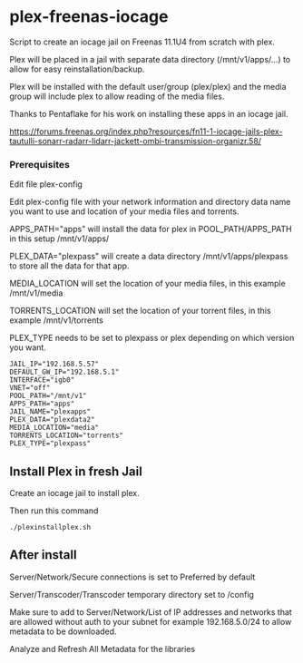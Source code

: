 # plex-freenas-iocage

Script to create an iocage jail on Freenas 11.1U4 from scratch with plex.

Plex will be placed in a jail with separate data directory (/mnt/v1/apps/...) to allow for easy reinstallation/backup.

Plex will be installed with the default user/group (plex/plex) and the media group will include plex to allow reading of the media files.

Thanks to Pentaflake for his work on installing these apps in an iocage jail.

https://forums.freenas.org/index.php?resources/fn11-1-iocage-jails-plex-tautulli-sonarr-radarr-lidarr-jackett-ombi-transmission-organizr.58/

### Prerequisites
Edit file plex-config

Edit plex-config file with your network information and directory data name you want to use and location of your media files and torrents.

APPS_PATH="apps" will install the data for plex in POOL_PATH/APPS_PATH in this setup /mnt/v1/apps/

PLEX_DATA="plexpass" will create a data directory /mnt/v1/apps/plexpass to store all the data for that app.

MEDIA_LOCATION will set the location of your media files, in this example /mnt/v1/media

TORRENTS_LOCATION will set the location of your torrent files, in this example /mnt/v1/torrents

PLEX_TYPE needs to be set to plexpass or plex depending on which version you want.


```
JAIL_IP="192.168.5.57"
DEFAULT_GW_IP="192.168.5.1"
INTERFACE="igb0"
VNET="off"
POOL_PATH="/mnt/v1"
APPS_PATH="apps"
JAIL_NAME="plexapps"
PLEX_DATA="plexdata2"
MEDIA_LOCATION="media"
TORRENTS_LOCATION="torrents"
PLEX_TYPE="plexpass"
```
## Install Plex in fresh Jail

Create an iocage jail to install plex.

Then run this command
```
./plexinstallplex.sh
```
## After install

Server/Network/Secure connections is set to Preferred by default

Server/Transcoder/Transcoder temporary directory set to /config

Make sure to add to Server/Network/List of IP addresses and networks that are allowed without auth to your subnet for example 192.168.5.0/24 to allow metadata to be downloaded.

Analyze and Refresh All Metadata for the libraries

